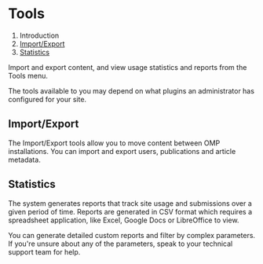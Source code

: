 # Tools

1. Introduction
2. [Import/Export](tools.md#import-export)
3. [Statistics](tools.md#statistics)

Import and export content, and view usage statistics and reports from the Tools menu.

The tools available to you may depend on what plugins an administrator has configured for your site.

## <a name="import-export"></a>Import/Export

The Import/Export tools allow you to move content between OMP installations. You can import and export users, publications and article metadata.

## <a name="statistics"></a>Statistics

The system generates reports that track site usage and submissions over a given period of time. Reports are generated in CSV format which requires a spreadsheet application, like Excel, Google Docs or LibreOffice to view.

You can generate detailed custom reports and filter by complex parameters. If you're unsure about any of the parameters, speak to your technical support team for help.
